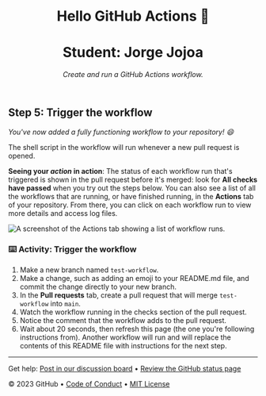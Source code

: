 <header>

# Hello GitHub Actions 🚀
# Student: Jorge Jojoa

_Create and run a GitHub Actions workflow._

</header>

## Step 5: Trigger the workflow

_You've now added a fully functioning workflow to your repository! :smile:_

The shell script in the workflow will run whenever a new pull request is opened.

**Seeing your _action_ in action**: The status of each workflow run that's triggered is shown in the pull request before it's merged: look for **All checks have passed** when you try out the steps below. You can also see a list of all the workflows that are running, or have finished running, in the **Actions** tab of your repository. From there, you can click on each workflow run to view more details and access log files.

![A screenshot of the Actions tab showing a list of workflow runs.](https://user-images.githubusercontent.com/16547949/62388049-4e64e600-b52a-11e9-8bf5-db0c5452360f.png)

### :keyboard: Activity: Trigger the workflow

1. Make a new branch named `test-workflow`.
1. Make a change, such as adding an emoji to your README.md file, and commit the change directly to your new branch.
1. In the **Pull requests** tab, create a pull request that will merge `test-workflow` into `main`.
1. Watch the workflow running in the checks section of the pull request.
1. Notice the comment that the workflow adds to the pull request.
1. Wait about 20 seconds, then refresh this page (the one you're following instructions from). Another workflow will run and will replace the contents of this README file with instructions for the next step.

<footer>

---

Get help: [Post in our discussion board](https://github.com/orgs/skills/discussions/categories/hello-github-actions) &bull; [Review the GitHub status page](https://www.githubstatus.com/)

&copy; 2023 GitHub &bull; [Code of Conduct](https://www.contributor-covenant.org/version/2/1/code_of_conduct/code_of_conduct.md) &bull; [MIT License](https://gh.io/mit)

</footer>

